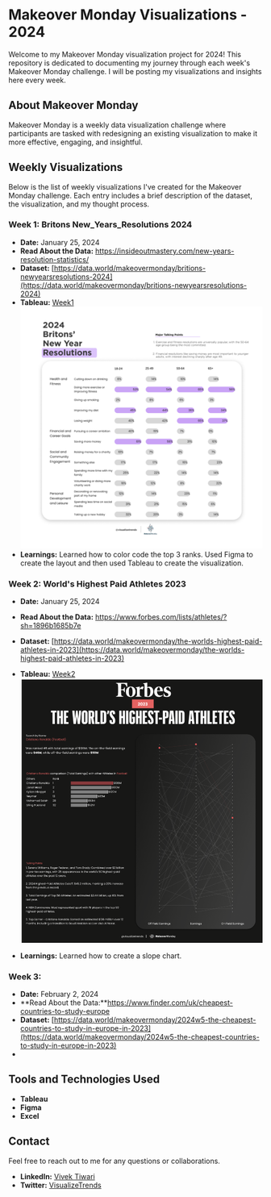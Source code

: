 # Makeover Monday Visualizations - 2024

Welcome to my Makeover Monday visualization project for 2024! This repository is dedicated to documenting my journey through each week's Makeover Monday challenge. I will be posting my visualizations and insights here every week.

## About Makeover Monday
Makeover Monday is a weekly data visualization challenge where participants are tasked with redesigning an existing visualization to make it more effective, engaging, and insightful.

## Weekly Visualizations
Below is the list of weekly visualizations I've created for the Makeover Monday challenge. Each entry includes a brief description of the dataset, the visualization, and my thought process.

### Week 1: Britons New_Years_Resolutions 2024

- **Date:** January 25, 2024
- **Read About the Data:** https://insideoutmastery.com/new-years-resolution-statistics/
- **Dataset:** [https://data.world/makeovermonday/britions-newyearsresolutions-2024](https://data.world/makeovermonday/britions-newyearsresolutions-2024)
- **Tableau:** [Week1](https://public.tableau.com/app/profile/visualizetrends/viz/BritonsNewYearResolutions_17059511843240/2024BritonsNYResolutions)
  ![**Visualization:**](https://github.com/probablyvivek/Tableau/blob/main/MOM2024/Week1%20-%20NY%20Resolutions.png?raw=true)
- **Learnings:**
 Learned how to color code the top 3 ranks. Used Figma to create the layout and then used Tableau to create the visualization.

### Week 2: World's Highest Paid Athletes 2023

- **Date:** January 25, 2024
- **Read About the Data:** https://www.forbes.com/lists/athletes/?sh=1896b1685b7e
- **Dataset:** [https://data.world/makeovermonday/the-worlds-highest-paid-athletes-in-2023](https://data.world/makeovermonday/the-worlds-highest-paid-athletes-in-2023)
- **Tableau:** [Week2](https://public.tableau.com/app/profile/visualizetrends/viz/WorldsHighestPaidAthletesForbes2023/Forbes2023)
![**Visualization:**](https://github.com/probablyvivek/Tableau/blob/main/MOM2024/Week%202%20-%20Forbes%202023.png?raw=true)

- **Learnings:**
 Learned how to create a slope chart. 


### Week 3:

- **Date:**  February 2, 2024
- **Read About the Data:**https://www.finder.com/uk/cheapest-countries-to-study-europe
- **Dataset:** [https://data.world/makeovermonday/2024w5-the-cheapest-countries-to-study-in-europe-in-2023](https://data.world/makeovermonday/2024w5-the-cheapest-countries-to-study-in-europe-in-2023)
- 



## Tools and Technologies Used
- **Tableau** 
-  **Figma**
-  **Excel**

## Contact
Feel free to reach out to me for any questions or collaborations.

- **LinkedIn:** [Vivek Tiwari](https://www.linkedin.com/in/vivektiwari13/)
- **Twitter:** [VisualizeTrends](https://twitter.com/VisualizeTrends)




